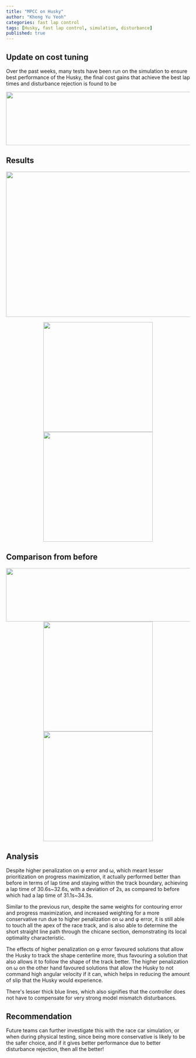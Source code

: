 ```yaml
---
title: "MPCC on Husky"
author: "Kheng Yu Yeoh"
categories: fast lap control
tags: [Husky, fast lap control, simulation, disturbance]
published: true
---
```


## Update on cost tuning
Over the past weeks, many tests have been run on the simulation to ensure best performance of the Husky, 
the final cost gains that achieve the best lap times and disturbance rejection is found to be
<p align="center">
  <img width="596" height="146" src="https://user-images.githubusercontent.com/78944454/137821077-cdc08c2c-9676-4aca-8afe-f015b51af9ec.PNG">
</p>

## Results
<p align="center">
  <img width="600" height="397" src="https://user-images.githubusercontent.com/78944454/137711457-6073b01d-b5d1-4f3f-905a-70c860ee6a46.gif">
</p>
<p align="center">
  <img width="300" height="300" src="https://user-images.githubusercontent.com/78944454/137818522-85b7dd92-eb84-40b6-b4f5-c46caab0f031.png">  
  <img width="300" height="300" src="https://user-images.githubusercontent.com/78944454/137819318-2ca7e139-4560-47e0-8a3b-fc0f4ff35b49.png">
</p>

## Comparison from before
<p align="center">
  <img width="596" height="146" src="https://user-images.githubusercontent.com/78944454/137822548-d1231221-bb89-41b6-bbd1-12f69a20904f.PNG">
  <img width="300" height="300" src="https://user-images.githubusercontent.com/78944454/137822461-8c393c6c-e741-45fb-a63c-f42a4bc9d126.png">  
  <img width="300" height="300" src="https://user-images.githubusercontent.com/78944454/137822481-a9826d5f-6d46-4c8e-b5f7-5baaddd6b77d.png">
</p>

## Analysis
Despite higher penalization on φ error and ω, which meant lesser prioritization on progress maximization, it actually performed better than before in terms of lap time and 
staying within the track boundary, achieving a lap time of 30.6s~32.6s, with a deviation of 2s, as compared to before which had a lap time of 31.1s~34.3s.

Similar to the previous run, despite the same weights for contouring error and progress maximization, and increased weighting for a more conservative run due to
higher penalization on ω and φ error, it is still able to touch all the apex of the race track, and is also able to determine the short straight line path through 
the chicane section, demonstrating its local optimality characteristic.

The effects of higher penalization on φ error favoured solutions that allow the Husky to track the shape centerline more, thus favouring a solution that also allows it to
follow the shape of the track better. The higher penalization on ω on the other hand favoured solutions that allow the Husky to not command high angular velocity if it can, 
which helps in reducing the amount of slip that the Husky would experience.

There's lesser thick blue lines, which also signifies that the controller does not have to compensate for very strong model mismatch disturbances.

## Recommendation
Future teams can further investigate this with the race car simulation, or when during physical testing, since being more conservative is likely to be the safer choice, and 
if it gives better performance due to better disturbance rejection, then all the better!
